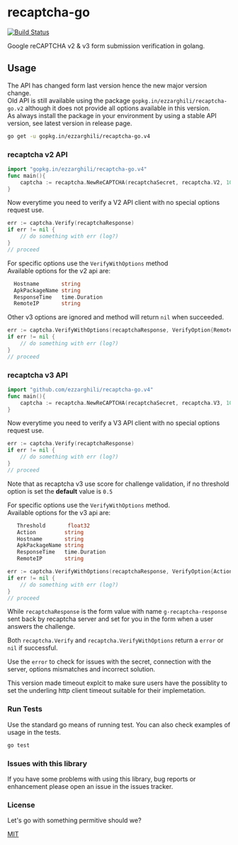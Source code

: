 # recaptcha-go

[![Build Status](https://travis-ci.org/ezzarghili/recaptcha-go.svg?branch=master)](https://travis-ci.org/ezzarghili/recaptcha-go)

Google reCAPTCHA v2 & v3 form submission verification in golang.

## Usage

The API has changed form last version hence the new major version change.  
Old API is still available using the package `gopkg.in/ezzarghili/recaptcha-go.v2` although it does not provide all options available in this version.  
As always install the package in your environment by using a stable API version, see latest version in release page.

```bash
go get -u gopkg.in/ezzarghili/recaptcha-go.v4
```

### recaptcha v2 API

```go
import "gopkg.in/ezzarghili/recaptcha-go.v4"
func main(){
    captcha := recaptcha.NewReCAPTCHA(recaptchaSecret, recaptcha.V2, 10*time.Second) // for v2 API get your secret from https://www.google.com/recaptcha/admin
}
```

Now everytime you need to verify a V2 API client with no special options request use.

```go
err := captcha.Verify(recaptchaResponse)
if err != nil {
    // do something with err (log?)
}
// proceed
```

For specific options use the `VerifyWithOptions` method  
Available options for the v2 api are:

```go
  Hostname       string
  ApkPackageName string
  ResponseTime   time.Duration
  RemoteIP       string
```

Other v3 options are ignored and method will return `nil` when succeeded.

```go
err := captcha.VerifyWithOptions(recaptchaResponse, VerifyOption{RemoteIP: "123.123.123.123"})
if err != nil {
    // do something with err (log?)
}
// proceed
```

### recaptcha v3 API

```go
import "github.com/ezzarghili/recaptcha-go.v4"
func main(){
    captcha := recaptcha.NewReCAPTCHA(recaptchaSecret, recaptcha.V3, 10*time.Second) // for v3 API use https://g.co/recaptcha/v3 (apperently the same admin UI at the time of writing)
}
```

Now everytime you need to verify a V3 API client with no special options request use.

```go
err := captcha.Verify(recaptchaResponse)
if err != nil {
    // do something with err (log?)
}
// proceed
```
Note that as recaptcha v3 use score for challenge validation, if no threshold option is set the **default** value is `0.5`

For specific options use the `VerifyWithOptions` method.  
Available options for the v3 api are:

```go
   Threshold       float32
   Action         string
   Hostname       string
   ApkPackageName string
   ResponseTime   time.Duration
   RemoteIP       string
```

```go
err := captcha.VerifyWithOptions(recaptchaResponse, VerifyOption{Action: "hompage", Threshold: 0.8})
if err != nil {
    // do something with err (log?)
}
// proceed
```

While `recaptchaResponse` is the form value with name `g-recaptcha-response` sent back by recaptcha server and set for you in the form when a user answers the challenge.

Both `recaptcha.Verify` and `recaptcha.VerifyWithOptions` return a `error` or `nil` if successful.

Use the `error` to check for issues with the secret, connection with the server, options mismatches and incorrect solution.

This version made timeout explcit to make sure users have the possiblity to set the underling http client timeout suitable for their implemetation.

### Run Tests

Use the standard go means of running test.
You can also check examples of usage in the tests.

```bash
go test
```

### Issues with this library

If you have some problems with using this library, bug reports or enhancement please open an issue in the issues tracker.

### License

Let's go with something permitive should we?

[MIT](https://choosealicense.com/licenses/mit/)
